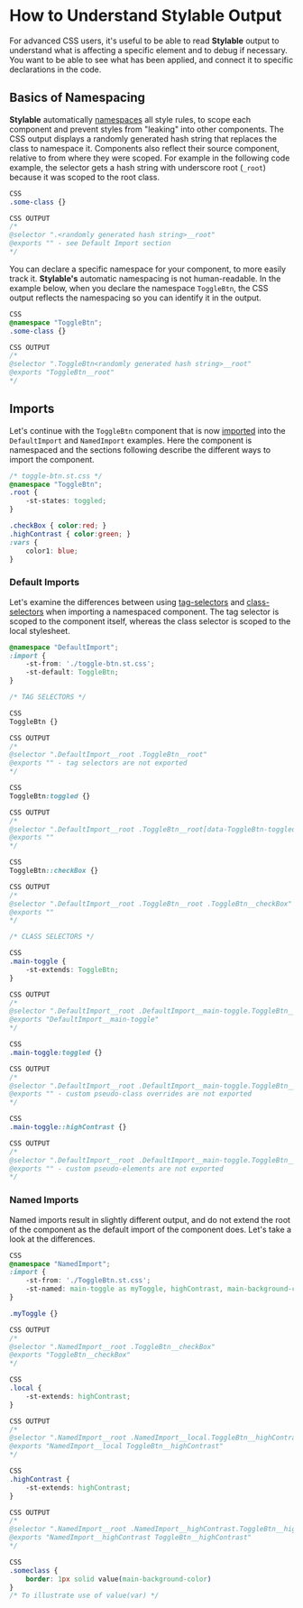 # How to Understand Stylable Output

For advanced CSS users, it's useful to be able to read **Stylable** output to understand what is affecting a specific element and to debug if necessary. You want to be able to see what has been applied, and connect it to specific declarations in the code.

## Basics of Namespacing

**Stylable** automatically [namespaces](../references/namespace.md) all style rules, to scope each component and prevent styles from "leaking" into other components. The CSS output displays a randomly generated hash string that replaces the class to namespace it. Components also reflect their source component, relative to from where they were scoped. For example in the following code example, the selector gets a hash string with underscore root (`_root`) because it was scoped to the root class. 


```css
CSS
.some-class {}

CSS OUTPUT
/*
@selector ".<randomly generated hash string>__root"
@exports "" - see Default Import section
*/
```

You can declare a specific namespace for your component, to more easily track it. **Stylable's** automatic namespacing is not human-readable. In the example below, when you declare the namespace `ToggleBtn`, the CSS output reflects the namespacing so you can identify it in the output.

```css
CSS
@namespace "ToggleBtn";
.some-class {}

CSS OUTPUT
/*
@selector ".ToggleBtn<randomly generated hash string>__root"
@exports "ToggleBtn__root"
*/
```

## Imports 

Let's continue with the `ToggleBtn` component that is now [imported](../references/imports.md) into the `DefaultImport` and `NamedImport` examples. Here the component is namespaced and the sections following describe the different ways to import the component.

```css
/* toggle-btn.st.css */
@namespace "ToggleBtn";
.root {
    -st-states: toggled;
}

.checkBox { color:red; }
.highContrast { color:green; }
:vars {
    color1: blue;
}
```

### Default Imports

Let's examine the differences between using [tag-selectors](../references/tag-selectors.md) and [class-selectors](../references/class-selectors.md) when importing a namespaced component. The tag selector is scoped to the component itself, whereas the class selector is scoped to the local stylesheet.

```css
@namespace "DefaultImport";
:import {
    -st-from: './toggle-btn.st.css';
    -st-default: ToggleBtn;
}
```
```css
/* TAG SELECTORS */

CSS 
ToggleBtn {}

CSS OUTPUT
/*
@selector ".DefaultImport__root .ToggleBtn__root"
@exports "" - tag selectors are not exported
*/

CSS 
ToggleBtn:toggled {}

CSS OUTPUT
/*
@selector ".DefaultImport__root .ToggleBtn__root[data-ToggleBtn-toggled]"
@exports ""
*/

CSS
ToggleBtn::checkBox {}

CSS OUTPUT
/*
@selector ".DefaultImport__root .ToggleBtn__root .ToggleBtn__checkBox"
@exports ""
*/
```

```css
/* CLASS SELECTORS */

CSS
.main-toggle {
    -st-extends: ToggleBtn;
}

CSS OUTPUT
/*
@selector ".DefaultImport__root .DefaultImport__main-toggle.ToggleBtn__root"
@exports "DefaultImport__main-toggle"
*/

CSS
.main-toggle:toggled {}

CSS OUTPUT
/*
@selector ".DefaultImport__root .DefaultImport__main-toggle.ToggleBtn__root[data-ToggleBtn-toggled]"
@exports "" - custom pseudo-class overrides are not exported
*/

CSS
.main-toggle::highContrast {}

CSS OUTPUT
/*
@selector ".DefaultImport__root .DefaultImport__main-toggle.ToggleBtn__root  .ToggleBtn__highContrast"
@exports "" - custom pseudo-elements are not exported
*/
```

### Named Imports

Named imports result in slightly different output, and do not extend the root of the component as the default import of the component does. Let's take a look at the differences.

```css
CSS
@namespace "NamedImport";
:import {
    -st-from: './ToggleBtn.st.css';
    -st-named: main-toggle as myToggle, highContrast, main-background-color;
}

.myToggle {}

CSS OUTPUT
/*
@selector ".NamedImport__root .ToggleBtn__checkBox"
@exports "ToggleBtn__checkBox"
*/

CSS
.local {
    -st-extends: highContrast;
}

CSS OUTPUT
/*
@selector ".NamedImport__root .NamedImport__local.ToggleBtn__highContrast"
@exports "NamedImport__local ToggleBtn__highContrast"
*/

CSS
.highContrast {
    -st-extends: highContrast;
}

CSS OUTPUT
/*
@selector ".NamedImport__root .NamedImport__highContrast.ToggleBtn__highContrast"
@exports "NamedImport__highContrast ToggleBtn__highContrast"
*/

CSS
.someclass {
    border: 1px solid value(main-background-color)
}
/* To illustrate use of value(var) */
```
